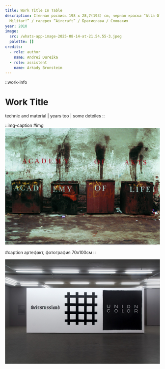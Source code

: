 ```yaml
---
title: Work Title In Table
description: Стенная роспись 198 x 28,7(193) cm, черная краска “Alla Gloria
  Militar!” / галерея “Aircraft” / Братислава / Словакия
year: 2010
image:
  src: /whats-app-image-2025-08-14-at-21.54.55-3.jpeg
  palette: []
credits:
  - role: author
    name: Andrei Dureika
  - role: assistent
    name: Arkady Bronstein
---
```


::work-info
# Work Title

technic and material | years too | some deteiles
::

::img-caption
#img
![whats-app-image-2025-08-14-at-21.54.55.jpeg](/whats-app-image-2025-08-14-at-21.54.55.jpeg)

#caption
артефакт, фотография 70х100см
::

![whats-app-image-2025-08-14-at-21.54.55-3.jpeg](/whats-app-image-2025-08-14-at-21.54.55-3.jpeg "“Alla Gloria Militar!” / галерея “Aircraft” / Братислава / Словакия")
